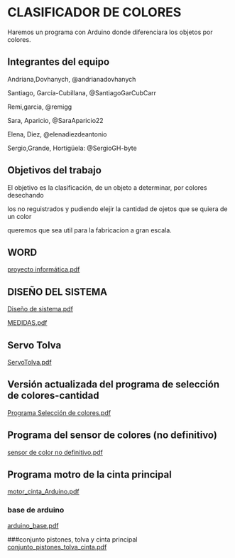 # CLASIFICADOR DE COLORES

Haremos un programa con Arduino donde diferenciara los objetos por colores.

## Integrantes del equipo

  Andriana,Dovhanych, @andrianadovhanych
	
  Santiago, García-Cubillana, @SantiagoGarCubCarr
  
  Remi,garcia, @remigg
  
	
  Sara, Aparicio, @SaraAparicio22
  
	
 Elena, Diez, @elenadiezdeantonio
  
	
 Sergio,Grande, Hortigüela: @SergioGH-byte


## Objetivos del trabajo

El objetivo es la clasificación, de un objeto a determinar, por colores desechando


los no reguistrados y pudiendo elejir la cantidad de ojetos que se quiera de un color 

queremos que sea util para la fabricacion a gran escala.
## WORD 
[proyecto informática.pdf](https://github.com/aigora/twIA_2021-fabrica_de_colorines/files/6326051/proyecto.informatica.780.pdf)

## DISEÑO DEL SISTEMA
[Diseño de sistema.pdf](https://github.com/aigora/twIA_2021-fabrica_de_colorines/files/6370566/Diseno.de.sistema.pdf)

[MEDIDAS.pdf](https://github.com/aigora/twIA_2021-fabrica_de_colorines/files/6370568/MEDIDAS.pdf)


## Servo Tolva
[ServoTolva.pdf](https://github.com/aigora/twIA_2021-fabrica_de_colorines/files/6366650/ServoTolva.pdf)

## Versión actualizada del programa de selección de colores-cantidad
[Programa Selección de colores.pdf](https://github.com/aigora/twIA_2021-fabrica_de_colorines/files/6372043/Programa.Seleccion.de.colores.pdf)

## Programa del sensor de colores (no definitivo)
[sensor de color no definitivo.pdf](https://github.com/aigora/twIA_2021-fabrica_de_colorines/files/6432837/sensor.de.color.no.definitivo.pdf)

## Programa motro de la cinta principal

[motor_cinta_Arduino.pdf](https://github.com/aigora/twIA_2021-fabrica_de_colorines/files/6448091/motor_cinta_Arduino.pdf)

### base de arduino
[arduino_base.pdf](https://github.com/aigora/twIA_2021-fabrica_de_colorines/files/6448466/arduino_base.pdf)

###conjunto pistones, tolva y cinta principal
[conjunto_pistones_tolva_cinta.pdf](https://github.com/aigora/twIA_2021-fabrica_de_colorines/files/6460718/conjunto_pistones_tolva_cinta.pdf)

